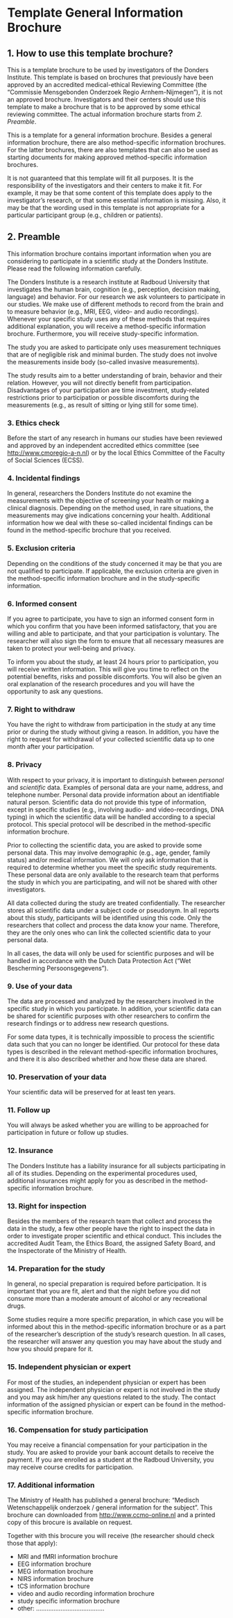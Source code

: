 # Template General Information Brochure

## 1. How to use this template brochure?

This is a template brochure to be used by investigators of the Donders Institute. This template is based on brochures that previously have been approved by an accredited medical-ethical Reviewing Committee (the “Commissie Mensgebonden Onderzoek Regio Arnhem-Nijmegen”), it is not an approved brochure. Investigators and their centers should use this template to make a brochure that is to be approved by some ethical reviewing committee. The actual information brochure starts from _2. Preamble_.

This is a template for a general information brochure. Besides a general information brochure, there are also method-specific information brochures. For the latter brochures, there are also templates that can also be used as starting documents for making approved method-specific information brochures.

It is not guaranteed that this template will fit all purposes. It is the responsibility of the investigators and their centers to make it fit. For example, it may be that some content of this template does apply to the investigator’s research, or that some essential information is missing. Also, it may be that the wording used in this template is not appropriate for a particular participant group (e.g., children or patients).


## 2. Preamble

This information brochure contains important information when you are considering to participate in a scientific study at the Donders Institute. Please read the following information carefully.

The Donders Institute is a research institute at Radboud University that investigates the human brain, cognition (e.g., perception, decision making, language) and behavior. For our research we ask volunteers to participate in our studies. We make use of different methods to record from the brain and to measure behavior (e.g., MRI, EEG, video- and audio recordings). Whenever your specific study uses any of these methods that requires additional explanation, you will receive a method-specific information brochure. Furthermore, you will receive study-specific information.

The study you are asked to participate only uses measurement techniques that are of negligible risk and minimal burden. The study does not involve the measurements inside body (so-called invasive measurements).

The study results aim to a better understanding of brain, behavior and their relation. However, you will not directly benefit from participation. Disadvantages of your participation are time investment, study-related restrictions prior to participation or possible discomforts during the measurements (e.g., as result of sitting or lying still for some time).  


### 3. Ethics check

Before the start of any research in humans our studies have been reviewed and approved by an independent accredited ethics committee (see http://www.cmoregio-a-n.nl) or by the local Ethics Committee of the Faculty of Social Sciences (ECSS). 

### 4. Incidental findings

In general, researchers the Donders Institute do not examine the measurements with the objective of screening your health or making a clinical diagnosis. Depending on the method used, in rare situations, the measurements may give indications concerning your health. Additional information how we deal with these so-called incidental findings can be found in the method-specific brochure that you received.

### 5. Exclusion criteria

Depending on the conditions of the study concerned it may be that you are not qualified to participate. If applicable, the exclusion criteria are given in the method-specific information brochure and in the study-specific information.

### 6. Informed consent

If you agree to participate, you have to sign an informed consent form in which you confirm that you have been informed satisfactory, that you are willing and able to participate, and that your participation is voluntary. The researcher will also sign the form to ensure that all necessary measures are taken to protect your well-being and privacy. 

To inform you about the study, at least 24 hours prior to participation, you will receive written information. This will give you time to reflect on the potential benefits, risks and possible discomforts. You will also be given an oral explanation of the research procedures and you will have the opportunity to ask any questions. 

### 7. Right to withdraw

You have the right to withdraw from participation in the study at any time prior or during the study without giving a reason. In addition, you have the right to request for withdrawal of your collected scientific data up to one month after your participation. 

### 8. Privacy

With respect to your privacy, it is important to distinguish between _personal_ and _scientific_ data. Examples of personal data are your name, address, and telephone number. Personal data provide information about an identifiable natural person. Scientific data do not provide this type of information, except in specific studies (e.g., involving audio- and video-recordings, DNA typing) in which the scientific data will be handled according to a special protocol. This special protocol will be described in the method-specific information brochure.

Prior to collecting the scientific data, you are asked to provide some personal data. This may involve demographic (e.g., age, gender, family status) and/or medical information. We will only ask information that is required to determine whether you meet the specific study requirements. These personal data are only available to the research team that performs the study in which you are participating, and will not be shared with other investigators.

All data collected during the study are treated confidentially. The researcher stores all scientific data under a subject code or pseudonym. In all reports about this study, participants will be identified using this code. Only the researchers that collect and process the data know your name. Therefore, they are the only ones who can link the collected scientific data to your personal data. 
 
In all cases, the data will only be used for scientific purposes and will be handled in accordance with the Dutch Data Protection Act (“Wet Bescherming Persoonsgegevens”).

### 9. Use of your data

The data are processed and analyzed by the researchers involved in the specific study in which you participate. In addition, your scientific data can be shared for scientific purposes with other researchers to confirm the research findings or to address new research questions. 

For some data types, it is technically impossible to process the scientific data such that you can no longer be identified. Our protocol for these data types is described in the relevant method-specific information brochures, and there it is also described whether and how these data are shared.

### 10. Preservation of your data

Your scientific data will be preserved for at least ten years. 

### 11. Follow up

You will always be asked whether you are willing to be approached for participation in future or follow up studies. 

### 12. Insurance

The Donders Institute has a liability insurance for all subjects participating in all of its studies. Depending on the experimental procedures used, additional insurances might apply for you as described in the method-specific information brochure.

### 13. Right for inspection

Besides the members of the research team that collect and process the data in the study, a few other people have the right to inspect the data in order to investigate proper scientific and ethical conduct. This includes the accredited Audit Team, the Ethics Board, the assigned Safety Board, and the Inspectorate of the Ministry of Health.

### 14. Preparation for the study

In general, no special preparation is required before participation. It is important that you are fit, alert and that the night before you did not consume more than a moderate amount of alcohol or any recreational drugs.

Some studies require a more specific preparation, in which case you will be informed about this in the method-specific information brochure or as a part of the researcher’s description of the study’s research question. In all cases, the researcher will answer any question you may have about the study and how you should prepare for it.

### 15. Independent physician or expert

For most of the studies, an independent physician or expert has been assigned. The independent physician or expert is not involved in the study and you may ask him/her any questions related to the study. The contact information of the assigned physician or expert can be found in the method-specific information brochure.

### 16. Compensation for study participation

You may receive a financial compensation for your participation in the study. You are asked to provide your bank account details to receive the payment. If you are enrolled as a student at the Radboud University, you may receive course credits for participation. 

### 17. Additional information

The Ministry of Health has published a general brochure: “Medisch Wetenschappelijk onderzoek / general information for the subject”. This brochure can downloaded from http://www.ccmo-online.nl and a printed copy of this brocure is available on request. 

Together with this brocure you will receive (the researcher should check those that apply):

* MRI and fMRI information brochure
* EEG information brochure 
* MEG information brochure
* NIRS information brochure
* tCS information brochure
* video and audio recording information brochure
* study specific information brochure
* other: …………………………………


